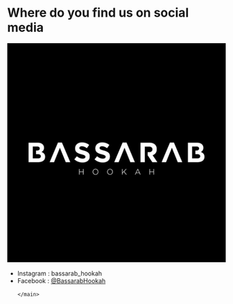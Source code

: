 <!DOCTYPE html>
<html>
  <body>
    <h1>Where do you find us on social media</h1>
      <main>
      <img src="bsrbmain.jpg">
        <ul>
      <li>Instagram : bassarab_hookah </li>
      <li>Facebook : <a href="https://www.facebook.com/BassarabHookah/">@BassarabHookah </a></li>
      



    </main>
  </body>
</html>
